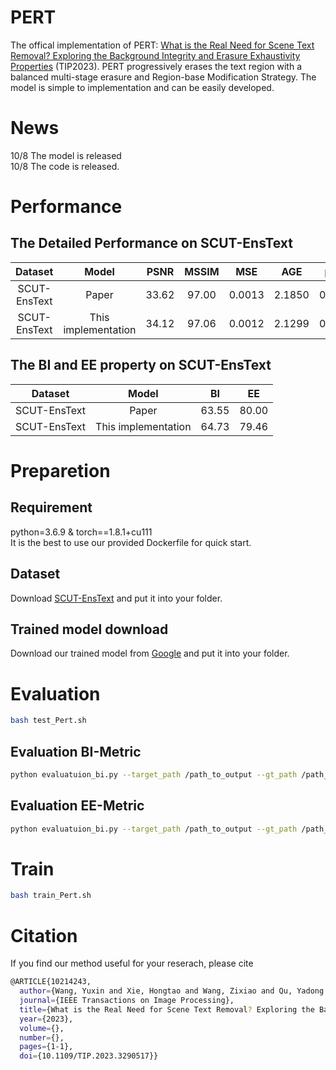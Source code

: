 # PERT
The offical implementation of PERT: [What is the Real Need for Scene Text Removal? Exploring the Background Integrity and Erasure Exhaustivity Properties](https://ieeexplore.ieee.org/document/10214243) (TIP2023). PERT progressively erases the text region with a balanced multi-stage erasure and Region-base Modification Strategy. The model is simple to implementation and can be easily developed.

# News
10/8 The model is released \
10/8 The code is released.

# Performance

## The Detailed Performance on SCUT-EnsText
 
|        Dataset     	|        Model       	| PSNR 	| MSSIM 	| MSE 	| AGE |  pEPs |  pCEPs |
|:------------------: |:------------------:	|:---------:	|:------:	|:---------:	|:---------:	|:---------:	|:---------:	|      
|    SCUT-EnsText     |  Paper 	|    33.62   	|     97.00  	|    0.0013   	|    2.1850   	|    0.0135   	|    0.0088   	|    
|    SCUT-EnsText   	|      This implementation   	|    34.12   	|     97.06   	|    0.0012   	|    2.1299   	|    0.0125   	|    0.0080   	| 

## The BI and EE property on SCUT-EnsText

|        Dataset     	|        Model       	| BI 	| EE 	|
|:------------------: |:------------------:	|:---------:	|:------:	|
|    SCUT-EnsText     |  Paper 	|    63.55   	|    80.00   	| 
|    SCUT-EnsText   	|      This implementation   	|    64.73   	|    79.46   	| 


# Preparetion

## Requirement

python=3.6.9 & torch==1.8.1+cu111 \
It is the best to use our provided Dockerfile for quick start.

## Dataset

Download [SCUT-EnsText](https://github.com/lcy0604/EraseNet) and put it into your folder.

## Trained model download

Download our trained model from [Google](https://drive.google.com/file/d/1uU8lGUIp62W5HkwyjzY3Mc15O0-_jkKP/view?usp=drive_link) and put it into your folder.

# Evaluation

```bash
bash test_Pert.sh
```
## Evaluation BI-Metric
```bash
python evaluatuion_bi.py --target_path /path_to_output --gt_path /path_to_label --BI True
```
## Evaluation EE-Metric
```bash
python evaluatuion_bi.py --target_path /path_to_output --gt_path /path_to_label --BI False
```

# Train
```bash
bash train_Pert.sh
```

# Citation
If you find our method useful for your reserach, please cite
```bash
@ARTICLE{10214243,
  author={Wang, Yuxin and Xie, Hongtao and Wang, Zixiao and Qu, Yadong and Zhang, Yongdong},
  journal={IEEE Transactions on Image Processing}, 
  title={What is the Real Need for Scene Text Removal? Exploring the Background Integrity and Erasure Exhaustivity Properties}, 
  year={2023},
  volume={},
  number={},
  pages={1-1},
  doi={10.1109/TIP.2023.3290517}}
```

